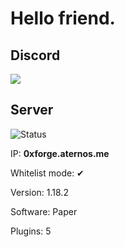 # Hello friend.

## Discord

[![](https://img.shields.io/discord/988368398910119986?label=Join%20Discord&style=for-the-badge)](https://discord.gg/pauj2DCJXw)
## Server

![Status](https://img.shields.io/pingpong/status/sp_19ae4c0429d04173afe44d3a520da97d)

IP: **0xforge.aternos.me**

Whitelist mode: ✔

Version: 1.18.2

Software: Paper

Plugins: 5


